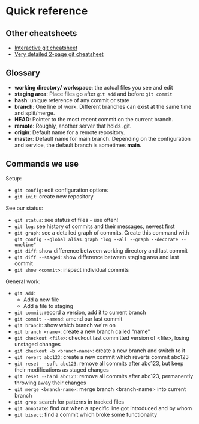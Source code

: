 # Quick reference

## Other cheatsheets

* [Interactive git cheatsheet](http://www.ndpsoftware.com/git-cheatsheet.html)
* [Very detailed 2-page git
  cheatsheet](https://aaltoscicomp.github.io/cheatsheets/git-the-way-you-need-it-cheatsheet.pdf)


## Glossary

* **working directory/ workspace**: the actual files you see and edit
* **staging area**: Place files go after `git add` and before `git
  commit`
* **hash**: unique reference of any commit or state
* **branch**: One line of work.  Different branches can exist at the
  same time and split/merge.
* **HEAD**: Pointer to the most recent commit on the current branch.
* **remote**: Roughly, another server that holds .git.
* **origin**: Default name for a remote repository.
* **master**: Default name for main branch. Depending on the configuration and service,
              the default branch is sometimes **main**.


## Commands we use

Setup:

* `git config`: edit configuration options
* `git init`: create new repository

See our status:

* `git status`: see status of files - use often!
* `git log`: see history of commits and their messages, newest first
* `git graph`: see a detailed graph of commits.  Create this command
  with `git config --global alias.graph "log --all --graph --decorate --oneline"`
* `git diff`: show difference between working directory and last commit
* `git diff --staged`: show difference between staging area and last commit
* `git show <commit>`: inspect individual commits

General work:

* `git add`:
  - Add a new file
  - Add a file to staging
* `git commit`: record a version, add it to current branch
* `git commit --amend`: amend our last commit
* `git branch`: show which branch we're on
* `git branch <name>`: create a new branch called "name"
* `git checkout <file>`: checkout last committed version of &lt;file&gt;, losing unstaged changes
* `git checkout -b <branch-name>`: create a new branch and switch to it
* `git revert abc123`: create a new commit which reverts commit abc123
* `git reset --soft abc123`: remove all commits after abc123, but keep their modifications as staged changes
* `git reset --hard abc123`: remove all commits after abc123, permanently throwing away their changes
* `git merge <branch-name>`: merge branch &lt;branch-name&gt; into current branch
* `git grep`: search for patterns in tracked files
* `git annotate`: find out when a specific line got introduced and by whom
* `git bisect`: find a commit which broke some functionality
